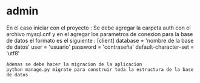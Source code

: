 # admin
En el caso iniciar con el proyecto :
    Se debe agregar la carpeta auth con el archivo mysql.cnf y en el agregar los parametros de conexion para la base de datos
    el formato es el siguiente :
    [client]
    database = 'nombre de la base de datos'
    user = 'usuario'
    password = 'contraseña'
    default-character-set = 'utf8'

    Ademas se debe hacer la migracion de la aplicacion 
    python manage.py migrate para construir toda la estructura de la base de datos

